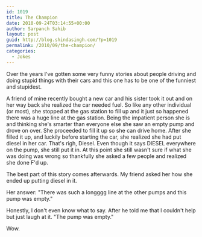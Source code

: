 ```yaml
---
id: 1019
title: The Champion
date: 2010-09-24T03:14:55+00:00
author: Sarpanch Sahib
layout: post
guid: http://blog.shindasingh.com/?p=1019
permalink: /2010/09/the-champion/
categories:
  - Jokes
---
```

Over the years I've gotten some very funny stories about people driving and doing stupid things with their cars and this one has to be one of the funniest and stupidest.

A friend of mine recently bought a new car and his sister took it out and on her way back she realized the car needed fuel. So like any other individual (or most), she stopped at the gas station to fill up and it just so happened there was a huge line at the gas station. Being the impatient person she is and thinking she's smarter than everyone else she saw an empty pump and drove on over. She proceeded to fill it up so she can drive home. After she filled it up, and luckily before starting the car, she realized she had put diesel in her car. That's righ, Diesel. Even though it says DIESEL everywhere on the pump, she still put it in. At this point she still wasn't sure if what she was doing was wrong so thankfully she asked a few people and realized she done F'd up.

The best part of this story comes afterwards. My friend asked her how she ended up putting diesel in it.

Her answer: "There was such a longggg line at the other pumps and this pump was empty."

Honestly, I don't even know what to say. After he told me that I couldn't help but just laugh at it. "The pump was empty."

Wow.